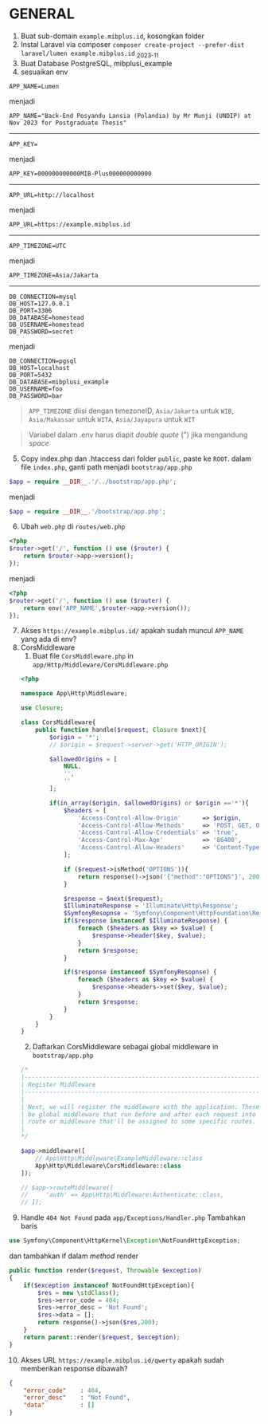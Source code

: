 # GENERAL

1. Buat sub-domain `example.mibplus.id`, kosongkan folder
2. Instal Laravel via composer `composer create-project --prefer-dist laravel/lumen example.mibplus.id` <sub>2023-11</sub>
3. Buat Database PostgreSQL, mibplusi_example
4. sesuaikan env

```text
APP_NAME=Lumen
```
menjadi
```text
APP_NAME="Back-End Posyandu Lansia (Polandia) by Mr Munji (UNDIP) at Nov 2023 for Postgraduate Thesis"
```
---
```text
APP_KEY=
```
menjadi
```text
APP_KEY=000000000000MIB-Plus000000000000
```
---
```text
APP_URL=http://localhost
```
menjadi
```text
APP_URL=https://example.mibplus.id
```
---
```text
APP_TIMEZONE=UTC
```
menjadi
```text
APP_TIMEZONE=Asia/Jakarta
```
---
```text
DB_CONNECTION=mysql
DB_HOST=127.0.0.1
DB_PORT=3306
DB_DATABASE=homestead
DB_USERNAME=homestead
DB_PASSWORD=secret
```
menjadi
```text
DB_CONNECTION=pgsql
DB_HOST=localhost
DB_PORT=5432
DB_DATABASE=mibplusi_example
DB_USERNAME=foo
DB_PASSWORD=bar
```

>
> `APP_TIMEZONE` diisi dengan timezoneID, `Asia/Jakarta` untuk `WIB`, `Asia/Makassar` untuk `WITA`, `Asia/Jayapura` untuk `WIT`
>

>
> Variabel dalam .env harus diapit *double quote* (") jika mengandung *space*
>

5. Copy index.php dan .htaccess dari folder `public`, paste ke `ROOT`. dalam file `index.php`, ganti path menjadi `bootstrap/app.php`
```php
$app = require __DIR__.'/../bootstrap/app.php';
```
menjadi
```php
$app = require __DIR__.'/bootstrap/app.php';
```
6. Ubah `web.php` di `routes/web.php`
```php
<?php
$router->get('/', function () use ($router) {
    return $router->app->version();
});
```
menjadi
```php
<?php
$router->get('/', function () use ($router) {
    return env('APP_NAME',$router->app->version());
});
```
7. Akses `https://example.mibplus.id/` apakah sudah muncul `APP_NAME` yang ada di env?
8. CorsMiddleware
	1. Buat file `CorsMiddleware.php` in `app/Http/Middleware/CorsMiddleware.php`
	```php
	<?php

    namespace App\Http\Middleware;

    use Closure;

    class CorsMiddleware{
        public function handle($request, Closure $next){
            $origin = '*';
            // $origin = $request->server->get('HTTP_ORIGIN');

            $allowedOrigins = [
                NULL,
                '',
                ''
            ];

            if(in_array($origin, $allowedOrigins) or $origin =='*'){    
                $headers = [
                    'Access-Control-Allow-Origin'      => $origin,
                    'Access-Control-Allow-Methods'     => 'POST, GET, OPTIONS, PUT, DELETE',
                    'Access-Control-Allow-Credentials' => 'true',
                    'Access-Control-Max-Age'           => '86400',
                    'Access-Control-Allow-Headers'     => 'Content-Type, Authorization, X-Requested-With'
                ];

                if ($request->isMethod('OPTIONS')){
                    return response()->json('{"method":"OPTIONS"}', 200, $headers);
                }

                $response = $next($request);
                $IlluminateResponse = 'Illuminate\Http\Response';
                $SymfonyResopnse = 'Symfony\Component\HttpFoundation\Response';
                if($response instanceof $IlluminateResponse) {
                    foreach ($headers as $key => $value) {
                        $response->header($key, $value);
                    }
                    return $response;
                }

                if($response instanceof $SymfonyResopnse) {
                    foreach ($headers as $key => $value) {
                        $response->headers->set($key, $value);
                    }
                    return $response;
                }
            }
        }
    }
	```
	2. Daftarkan CorsMiddleware sebagai global middleware in `bootstrap/app.php`
	```php
	/*
	|--------------------------------------------------------------------------
	| Register Middleware
	|--------------------------------------------------------------------------
	|
	| Next, we will register the middleware with the application. These can
	| be global middleware that run before and after each request into a
	| route or middleware that'll be assigned to some specific routes.
	|
	*/

	$app->middleware([
	    // App\Http\Middleware\ExampleMiddleware::class
	    App\Http\Middleware\CorsMiddleware::class
	]);

	// $app->routeMiddleware([
	//     'auth' => App\Http\Middleware\Authenticate::class,
	// ]);
	```
9. Handle `404 Not Found` pada `app/Exceptions/Handler.php`
Tambahkan baris
```php
use Symfony\Component\HttpKernel\Exception\NotFoundHttpException;
```
dan tambahkan if dalam *method* render
```php
public function render($request, Throwable $exception)
{
    if($exception instanceof NotFoundHttpException){
        $res = new \stdClass();
        $res->error_code = 404;
        $res->error_desc = 'Not Found';
        $res->data = [];
        return response()->json($res,200);
    }
    return parent::render($request, $exception);
}
```
10. Akses URL `https://example.mibplus.id/qwerty` apakah sudah memberikan response dibawah?
```json
{
    "error_code"    : 404,
    "error_desc"    : "Not Found",
    "data"          : []
}
```